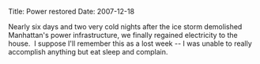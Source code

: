 Title: Power restored
Date: 2007-12-18

Nearly six days and two very cold nights after the ice storm demolished
Manhattan's power infrastructure, we finally regained electricity to the
house.  I suppose I'll remember this as a lost week -- I was unable to really
accomplish anything but eat sleep and complain.

